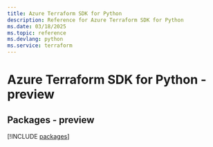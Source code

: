 ```yaml
---
title: Azure Terraform SDK for Python
description: Reference for Azure Terraform SDK for Python
ms.date: 03/18/2025
ms.topic: reference
ms.devlang: python
ms.service: terraform
---
```

# Azure Terraform SDK for Python - preview
## Packages - preview
[!INCLUDE [packages](terraform-index.md)]
